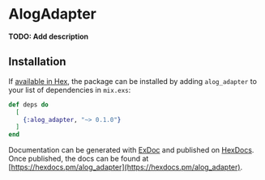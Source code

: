 # AlogAdapter

**TODO: Add description**

## Installation

If [available in Hex](https://hex.pm/docs/publish), the package can be installed
by adding `alog_adapter` to your list of dependencies in `mix.exs`:

```elixir
def deps do
  [
    {:alog_adapter, "~> 0.1.0"}
  ]
end
```

Documentation can be generated with [ExDoc](https://github.com/elixir-lang/ex_doc)
and published on [HexDocs](https://hexdocs.pm). Once published, the docs can
be found at [https://hexdocs.pm/alog_adapter](https://hexdocs.pm/alog_adapter).


